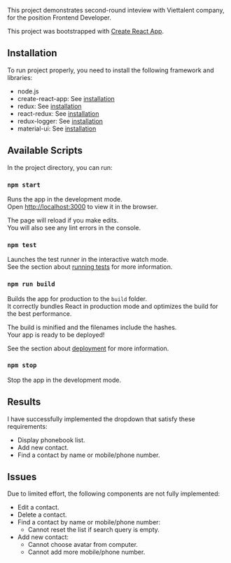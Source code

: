 This project demonstrates second-round inteview with Viettalent company, for the position Frontend Developer.

This project was bootstrapped with [Create React App](https://github.com/facebook/create-react-app).

## Installation

To run project properly, you need to install the following framework and libraries:

- node.js
- create-react-app: See [installation](https://reactjs.org/docs/create-a-new-react-app.html)
- redux: See [installation](https://redux.js.org/introduction/installation)
- react-redux: See [installation](https://redux.js.org/introduction/installation)
- redux-logger: See [installation](https://www.npmjs.com/package/redux-logger)
- material-ui: See [installation](https://material-ui.com/getting-started/installation/)

## Available Scripts

In the project directory, you can run:

### `npm start`

Runs the app in the development mode.\
Open [http://localhost:3000](http://localhost:3000) to view it in the browser.

The page will reload if you make edits.\
You will also see any lint errors in the console.

### `npm test`

Launches the test runner in the interactive watch mode.\
See the section about [running tests](https://facebook.github.io/create-react-app/docs/running-tests) for more information.

### `npm run build`

Builds the app for production to the `build` folder.\
It correctly bundles React in production mode and optimizes the build for the best performance.

The build is minified and the filenames include the hashes.\
Your app is ready to be deployed!

See the section about [deployment](https://facebook.github.io/create-react-app/docs/deployment) for more information.

### `npm stop`

Stop the app in the development mode.

## Results

I have successfully implemented the dropdown that satisfy these requirements:

- Display phonebook list.
- Add new contact.
- Find a contact by name or mobile/phone number.

## Issues

Due to limited effort, the following components are not fully implemented:

- Edit a contact.
- Delete a contact.
- Find a contact by name or mobile/phone number:
  - Cannot reset the list if search query is empty.
- Add new contact:
  - Cannot choose avatar from computer.
  - Cannot add more mobile/phone number.
